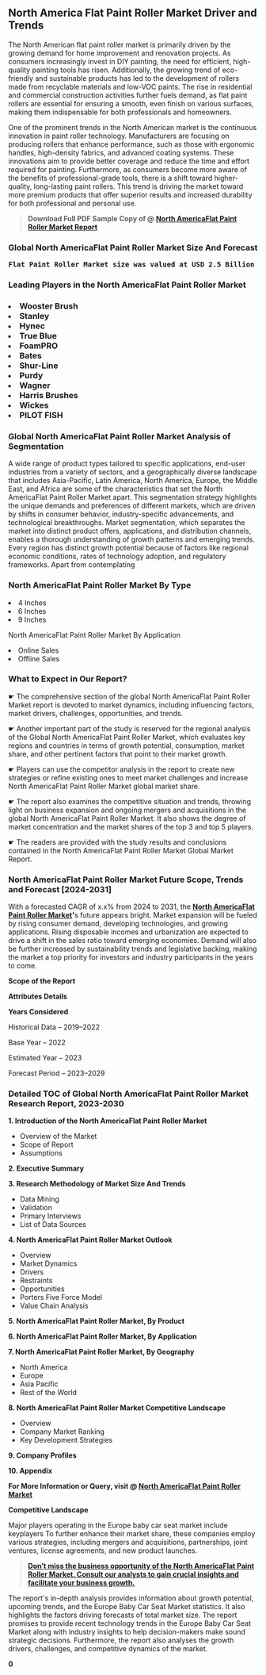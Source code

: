 <p> <h2>North America Flat Paint Roller Market Driver and Trends</h2><p>The North American flat paint roller market is primarily driven by the growing demand for home improvement and renovation projects. As consumers increasingly invest in DIY painting, the need for efficient, high-quality painting tools has risen. Additionally, the growing trend of eco-friendly and sustainable products has led to the development of rollers made from recyclable materials and low-VOC paints. The rise in residential and commercial construction activities further fuels demand, as flat paint rollers are essential for ensuring a smooth, even finish on various surfaces, making them indispensable for both professionals and homeowners.</p><p>One of the prominent trends in the North American market is the continuous innovation in paint roller technology. Manufacturers are focusing on producing rollers that enhance performance, such as those with ergonomic handles, high-density fabrics, and advanced coating systems. These innovations aim to provide better coverage and reduce the time and effort required for painting. Furthermore, as consumers become more aware of the benefits of professional-grade tools, there is a shift toward higher-quality, long-lasting paint rollers. This trend is driving the market toward more premium products that offer superior results and increased durability for both professional and personal use.</p></p><blockquote id="" class=""><strong>Download Full PDF Sample Copy of @&nbsp;<a href="https://www.verifiedmarketreports.com/download-sample/?rid=568782&utm_source=GitHub-Jan&utm_medium=283" target="_blank">North AmericaFlat Paint Roller Market Report</a>&nbsp;&nbsp;</strong></blockquote><h3 id="" class=""><strong>Global&nbsp;North AmericaFlat Paint Roller Market Size And Forecast</strong></h3><pre class="reader-text-block__code-block"><strong>Flat Paint Roller Market size was valued at USD 2.5 Billion in 2022 and is projected to reach USD 4.5 Billion by 2030, growing at a CAGR of 7.5% from 2024 to 2030.</strong></pre><h3 id="" class="">Leading Players in the&nbsp;North AmericaFlat Paint Roller Market</h3><h3 class=""></Li><Li>Wooster Brush</Li><Li> Stanley</Li><Li> Hynec</Li><Li> True Blue</Li><Li> FoamPRO</Li><Li> Bates</Li><Li> Shur-Line</Li><Li> Purdy</Li><Li> Wagner</Li><Li> Harris Brushes</Li><Li> Wickes</Li><Li> PILOT FISH</h3><h3 id="" class="">Global&nbsp;North AmericaFlat Paint Roller Market Analysis of Segmentation</h3><p id="" class="">A wide range of product types tailored to specific applications, end-user industries from a variety of sectors, and a geographically diverse landscape that includes Asia-Pacific, Latin America, North America, Europe, the Middle East, and Africa are some of the characteristics that set the North AmericaFlat Paint Roller Market apart. This segmentation strategy highlights the unique demands and preferences of different markets, which are driven by shifts in consumer behavior, industry-specific advancements, and technological breakthroughs. Market segmentation, which separates the market into distinct product offers, applications, and distribution channels, enables a thorough understanding of growth patterns and emerging trends. Every region has distinct growth potential because of factors like regional economic conditions, rates of technology adoption, and regulatory frameworks. Apart from contemplating</p><h3 id="" class="">North AmericaFlat Paint Roller Market&nbsp;By Type</h3><p></Li><Li>4 Inches</Li><Li> 6 Inches</Li><Li> 9 Inches</p><div class="" data-test-id=""><p>North AmericaFlat Paint Roller Market&nbsp;By Application</p></div><p class=""></Li><Li>Online Sales</Li><Li> Offline Sales</p><div class="" data-test-id=""><h3><span class="">What to Expect in Our Report?</span></h3></div><div class="" data-test-id=""><p><span class="">☛ The comprehensive section of the global North AmericaFlat Paint Roller Market report is devoted to market dynamics, including influencing factors, market drivers, challenges, opportunities, and trends.</span></p></div><div class="" data-test-id=""><p><span class="">☛ Another important part of the study is reserved for the regional analysis of the Global North AmericaFlat Paint Roller Market, which evaluates key regions and countries in terms of growth potential, consumption, market share, and other pertinent factors that point to their market growth.</span></p></div><div class="" data-test-id=""><p><span class="">☛ Players can use the competitor analysis in the report to create new strategies or refine existing ones to meet market challenges and increase North AmericaFlat Paint Roller Market global market share.</span></p></div><div class="" data-test-id=""><p><span class="">☛ The report also examines the competitive situation and trends, throwing light on business expansion and ongoing mergers and acquisitions in the global North AmericaFlat Paint Roller Market. It also shows the degree of market concentration and the market shares of the top 3 and top 5 players.</span></p></div><div class="" data-test-id=""><p><span class="">☛ The readers are provided with the study results and conclusions contained in the North AmericaFlat Paint Roller Market Global Market Report.</span></p></div><div class="" data-test-id=""><h3><span class="">North AmericaFlat Paint Roller Market Future Scope, Trends and Forecast [2024-2031]</span></h3></div><div class="" data-test-id=""><p><span class="">With a forecasted CAGR of x.x% from 2024 to 2031, the <strong><a href="https://www.verifiedmarketreports.com/download-sample/?rid=568782&utm_source=GitHub-Jan&utm_medium=283" target="_blank">North AmericaFlat Paint Roller Market</a>'</strong>s future appears bright. Market expansion will be fueled by rising consumer demand, developing technologies, and growing applications. Rising disposable incomes and urbanization are expected to drive a shift in the sales ratio toward emerging economies. Demand will also be further increased by sustainability trends and legislative backing, making the market a top priority for investors and industry participants in the years to come.</span></p><p id="ember66" class="ember-view reader-text-block__paragraph"><strong>Scope of the Report</strong></p><p id="ember67" class="ember-view reader-text-block__paragraph"><strong>Attributes Details</strong></p><p id="ember68" class="ember-view reader-text-block__paragraph"><strong>Years Considered</strong></p><p id="ember69" class="ember-view reader-text-block__paragraph">Historical Data &ndash; 2019&ndash;2022</p><p id="ember70" class="ember-view reader-text-block__paragraph">Base Year &ndash; 2022</p><p id="ember71" class="ember-view reader-text-block__paragraph">Estimated Year &ndash; 2023</p><p id="ember72" class="ember-view reader-text-block__paragraph">Forecast Period &ndash; 2023&ndash;2029</p></div><h3 id="" class="">Detailed TOC of Global North AmericaFlat Paint Roller Market Research Report, 2023-2030</h3><p id="" class=""><strong>1. Introduction of the North AmericaFlat Paint Roller Market</strong></p><ul><li>Overview of the Market</li><li>Scope of Report</li><li>Assumptions</li></ul><p id="" class=""><strong>2. Executive Summary</strong></p><p id="" class=""><strong>3. Research Methodology of Market Size And Trends</strong></p><ul><li>Data Mining</li><li>Validation</li><li>Primary Interviews</li><li>List of Data Sources</li></ul><p id="" class=""><strong>4. North AmericaFlat Paint Roller Market Outlook</strong></p><ul><li>Overview</li><li>Market Dynamics</li><li>Drivers</li><li>Restraints</li><li>Opportunities</li><li>Porters Five Force Model</li><li>Value Chain Analysis</li></ul><p id="" class=""><strong>5. North AmericaFlat Paint Roller Market, By Product</strong></p><p id="" class=""><strong>6. North AmericaFlat Paint Roller Market, By Application</strong></p><p id="" class=""><strong>7. North AmericaFlat Paint Roller Market, By Geography</strong></p><ul><li>North America</li><li>Europe</li><li>Asia Pacific</li><li>Rest of the World</li></ul><p id="" class=""><strong>8. North AmericaFlat Paint Roller Market Competitive Landscape</strong></p><ul><li>Overview</li><li>Company Market Ranking</li><li>Key Development Strategies</li></ul><p id="" class=""><strong>9. Company Profiles</strong></p><p id="" class=""><strong>10. Appendix</strong></p><p><strong>For More Information or Query, visit&nbsp;@ <a href="https://www.verifiedmarketreports.com/product/flat-paint-roller-market/" target="_blank">North AmericaFlat Paint Roller Market</a></strong></p><p id="ember61" class="ember-view reader-text-block__paragraph"><strong>Competitive Landscape</strong></p><p id="ember62" class="ember-view reader-text-block__paragraph">Major players operating in the Europe baby car seat market include keyplayers To further enhance their market share, these companies employ various strategies, including mergers and acquisitions, partnerships, joint ventures, license agreements, and new product launches.</p><blockquote id="ember63" class="ember-view reader-text-block__blockquote"><strong><a href="https://www.verifiedmarketreports.com/download-sample/?rid=568782&utm_source=GitHub-Jan&utm_medium=283" target="_blank">Don&rsquo;t miss the business opportunity of the North AmericaFlat Paint Roller Market. Consult our analysts to gain crucial insights and facilitate your business growth.</a></strong></blockquote><p id="ember64" class="ember-view reader-text-block__paragraph">The report's in-depth analysis provides information about growth potential, upcoming trends, and the Europe Baby Car Seat Market statistics. It also highlights the factors driving forecasts of total market size. The report promises to provide recent technology trends in the Europe Baby Car Seat Market along with industry insights to help decision-makers make sound strategic decisions. Furthermore, the report also analyses the growth drivers, challenges, and competitive dynamics of the market.</p><p class="ember-view reader-text-block__paragraph"><strong>0</strong></p>
